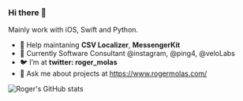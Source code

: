 ### Hi there 👋
Mainly work with iOS, Swift and Python.

- 🔭 Help maintaning **CSV Localizer**, **MessengerKit**
- 📱 Currently Software Consultant @instagram, @ping4, @veloLabs
- 🐦 I’m at **twitter: roger_molas**
- 💬 Ask me about projects at https://www.rogermolas.com/

![Roger's GitHub stats](https://github-readme-stats.vercel.app/api?username=rogermolas&count_private=true)
